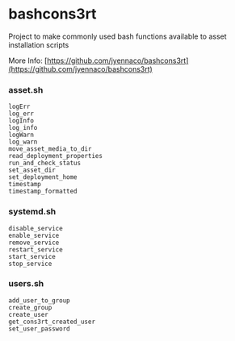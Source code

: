 # bashcons3rt

Project to make commonly used bash functions available to asset installation scripts

More Info: [https://github.com/jyennaco/bashcons3rt](https://github.com/jyennaco/bashcons3rt)

### asset.sh

```
logErr
log_err
logInfo
log_info
logWarn
log_warn
move_asset_media_to_dir
read_deployment_properties
run_and_check_status
set_asset_dir
set_deployment_home
timestamp
timestamp_formatted
```

### systemd.sh

```
disable_service
enable_service
remove_service
restart_service
start_service
stop_service
```

### users.sh

```
add_user_to_group
create_group
create_user
get_cons3rt_created_user
set_user_password
```
